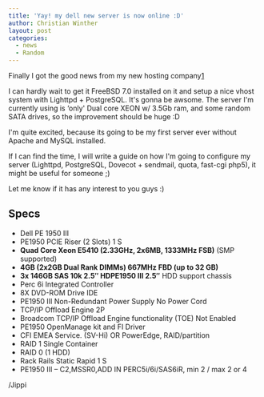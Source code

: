 ```yaml
---
title: 'Yay! my dell new server is now online :D'
author: Christian Winther
layout: post
categories:
  - news
  - Random
---
```

Finally I got the good news from my new hosting company[1]

I can hardly wait to get it FreeBSD 7.0 installed on it and setup a nice vhost system with Lighttpd + PostgreSQL. It's gonna be awsome.
The server I'm currently using is &#8216;only' Dual core XEON w/ 3.5Gb ram, and some random SATA drives, so the improvement should be huge :D

I'm quite excited, because its going to be my first server ever without Apache and MySQL installed.

If I can find the time, I will write a guide on how I'm going to configure my server (Lighttpd, PostgreSQL, Dovecot + sendmail, quota, fast-cgi php5), it might be useful for someone ;)

Let me know if it has any interest to you guys :)

## Specs

- Dell PE 1950 III
- PE1950 PCIE Riser (2 Slots) 1 S
- **Quad Core Xeon E5410 (2.33GHz, 2x6MB, 1333MHz FSB)** (SMP supported)
- **4GB (2x2GB Dual Rank DIMMs) 667MHz FBD (up to 32 GB)**
- **3x 146GB SAS 10k 2.5&#8243; HDPE1950 III 2.5&#8243;** HDD support chassis
- Perc 6i Integrated Controller
- 8X DVD-ROM Drive IDE
- PE1950 III Non-Redundant Power Supply No Power Cord
- TCP/IP Offload Engine 2P
- Broadcom TCP/IP Offload Engine functionality (TOE) Not Enabled
- PE1950 OpenManage kit and FI Driver
- CFI EMEA Service. (SV-Hi) OR PowerEdge, RAID/partition
- RAID 1 Single Container
- RAID 0 (1 HDD)
- Rack Rails Static Rapid 1 S
- PE1950 III &#8211; C2,MSSR0,ADD IN PERC5i/6i/SAS6iR, min 2 / max 2 or 4

/Jippi

 [1]: http://www.logiqit.com
 [2]: http://www.kosmosgrafisk.dk
